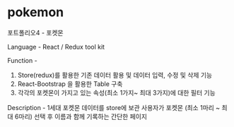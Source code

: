 # pokemon
포트폴리오4 - 포켓몬

Language -
React / Redux tool kit 

Function -
1. Store(redux)를 활용한 기존 데이터 활용 및 데이터 입력, 수정 및 삭제 기능
2. React-Bootstrap 을 활용한 Table 구축
3. 각각의 포켓몬이 가지고 있는 속성(최소 1가지~ 최대 3가지)에 대한 필터 기능 

Description -
1세대 포켓몬 데이터를 store에 보관
사용자가 포켓몬 (최소 1마리 ~ 최대 6마리) 선택 후 이름과 함께 기록하는 간단한 페이지 
